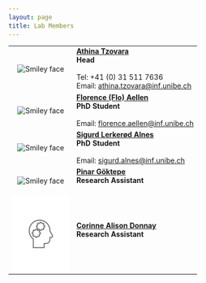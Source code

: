 ```yaml
---
layout: page
title: Lab Members
---
```

|||
|:---:|:---|
|<img align="center" src="https://raw.githubusercontent.com/aath0/aath0.github.io/master/assets/img/TzovaraAthina_Picture.jpg" alt="Smiley face"/> | **[Athina Tzovara](https://aath0.github.io/menu/atzovara.html)** <br/> **Head**<br/><br/>Tel: +41 (0) 31 511 7636<br/>Email: athina.tzovara@inf.unibe.ch|
|<img align="center" src="https://raw.githubusercontent.com/aath0/aath0.github.io/master/assets/img/FlorenceAellen_Picture.jpeg" alt="Smiley face"/> | **[Florence (Flo) Aellen](https://aath0.github.io/menu/FAellen.html)** <br/> **PhD Student**<br/><br/>Email: florence.aellen@inf.unibe.ch|
|<img align="center" src="https://raw.githubusercontent.com/aath0/aath0.github.io/master/assets/img/AlnesSigurd_Picture.jpg" alt="Smiley face"/> | **[Sigurd Lerkerød Alnes](https://aath0.github.io/menu/salnes.html)** <br/> **PhD Student**<br/><br/>Email: sigurd.alnes@inf.unibe.ch |
|<img align="center" src="https://raw.githubusercontent.com/aath0/aath0.github.io/master/assets/img/GoktepePinar_Picture.jpg" alt="Smiley face"/> | **[Pinar Göktepe](https://aath0.github.io/menu/pgoektepe.html)** <br/> **Research Assistant**<br/><br/> |
|<img align="center" src="https://raw.githubusercontent.com/ccneuro/ccneuro.github.io/master/assets/img/posts/Brainy2.jpg" alt="Smiley face"/> | **<a href="https://ccneuro.github.io/cdonnay/">Corinne Alison Donnay</a>** <br/> **Research Assistant**<br/><br/> |



 
